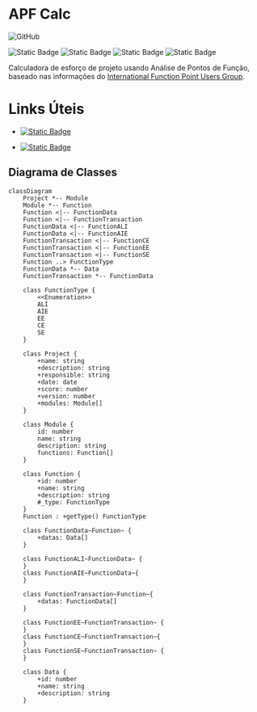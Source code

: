 # APF Calc

![GitHub](https://img.shields.io/github/license/LVRodrigues/cpp-fifo)

![Static Badge](https://img.shields.io/badge/angular-16-blue?logo=angular) 
![Static Badge](https://img.shields.io/badge/SAAS-yellow)
![Static Badge](https://img.shields.io/badge/NGXecharts-yellow)
![Static Badge](https://img.shields.io/badge/XML-yellow)


Calculadora de esforço de projeto usando Análise de Pontos de Função, baseado nas informações do
[International Function Point Users Group](https://ifpug.org).

# Links Úteis

* [![Static Badge](https://img.shields.io/badge/Manual_do_Usuário-blue)](https://github.com/LVRodrigues/apf-calc/wiki/Manual-do-Usu%C3%A1rio)

* [![Static Badge](https://img.shields.io/badge/Function_Point_Analisys-blue)](https://ifpug.org/ifpug-standards/fpa)


## Diagrama de Classes

```mermaid
classDiagram
    Project *-- Module
    Module *-- Function
    Function <|-- FunctionData
    Function <|-- FunctionTransaction
    FunctionData <|-- FunctionALI
    FunctionData <|-- FunctionAIE
    FunctionTransaction <|-- FunctionCE
    FunctionTransaction <|-- FunctionEE
    FunctionTransaction <|-- FunctionSE
    Function ..> FunctionType
    FunctionData *-- Data
    FunctionTransaction *-- FunctionData

    class FunctionType {
        <<Enumeration>>
        ALI
        AIE
        EE
        CE
        SE
    }

    class Project {
        +name: string
        +description: string
        +responsible: string
        +date: date
        +score: number
        +version: number
        +modules: Module[]
    }    
    
    class Module {
        id: number
        name: string
        description: string
        functions: Function[]
    }
    
    class Function {
        +id: number
        +name: string
        +description: string 
        #_type: FunctionType
    }
    Function : +getType() FunctionType

    class FunctionData~Function~ {
        +datas: Data[]
    }

    class FunctionALI~FunctionData~ {
    }
    class FunctionAIE~FunctionData~{
    }

    class FunctionTransaction~Function~{
        +datas: FunctionData[]
    }

    class FunctionEE~FunctionTransaction~ {
    }
    class FunctionCE~FunctionTransaction~{
    }
    class FunctionSE~FunctionTransaction~ {
    }

    class Data {
        +id: number
        +name: string
        +description: string
    }
```
